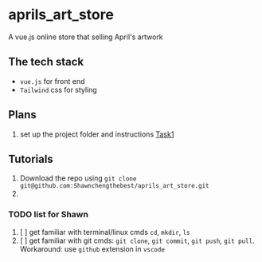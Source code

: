 # aprils_art_store
A vue.js online store that selling April's artwork

## The tech stack 

- `vue.js` for front end 
- `Tailwind` css for styling 


## Plans 

1. set up the project folder and instructions [Task1](task1.md)


## Tutorials 

1. Download the repo using `git clone git@github.com:Shawnchengthebest/aprils_art_store.git` 
2. 


### TODO list for Shawn
1. [ ] get familiar with terminal/linux cmds `cd`, `mkdir`, `ls` 
2. [ ] get familiar with git cmds: `git clone`, `git commit`, `git push`, `git pull`. Workaround: use `github` extension in `vscode` 
